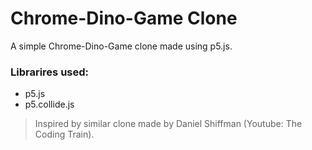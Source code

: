 # Chrome-Dino-Game Clone

A simple Chrome-Dino-Game clone made using p5.js.

### Librarires used:
- p5.js
- p5.collide.js

> Inspired by similar clone made by Daniel Shiffman (Youtube: The Coding Train).